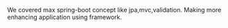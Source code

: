 We covered max spring-boot concept like jpa,mvc,validation. Making more enhancing application using framework.
